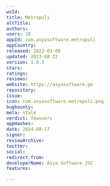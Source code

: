 ```yaml
---
wsId: 
title: Metropuli
altTitle: 
authors: 
users: 10
appId: com.asyasoftware.metropuli
appCountry: 
released: 2022-03-09
updated: 2023-08-22
version: 1.0.3
stars: 
ratings: 
reviews: 
website: https://asyasoftware.ge
repository: 
issue: 
icon: com.asyasoftware.metropuli.png
bugbounty: 
meta: stale
verdict: fewusers
appHashes: 
date: 2024-08-17
signer: 
reviewArchive: 
twitter: 
social: 
redirect_from: 
developerName: Asya Software JSC
features: 

---
```


